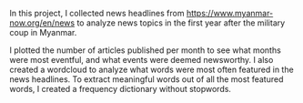 In this project, I collected news headlines from https://www.myanmar-now.org/en/news to analyze news topics in the first year after the military coup in Myanmar.

I plotted the number of articles published per month to see what months were most eventful, and what events were deemed newsworthy. I also created a wordcloud to analyze what words were most often featured in the news headlines. To extract meaningful words out of all the most featured words, I created a frequency dictionary without stopwords.
